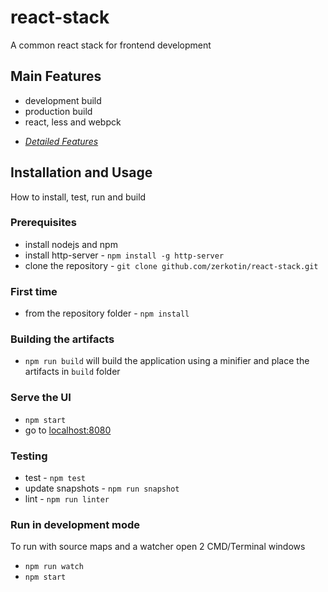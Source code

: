 # react-stack
A common react stack for frontend development  

## Main Features
- development build
- production build
- react, less and webpck

* [_Detailed Features_](docs/FEATURES.md)

## Installation and Usage
How to install, test, run and build

### Prerequisites
- install nodejs and npm
- install http-server - `npm install -g http-server`
- clone the repository - `git clone github.com/zerkotin/react-stack.git`

### First time
- from the repository folder - `npm install`

### Building the artifacts
- `npm run build` will build the application using a minifier and place the artifacts in `build` folder

### Serve the UI
- `npm start`
- go to [localhost:8080](localhost:8080)

### Testing
- test - `npm test`
- update snapshots - `npm run snapshot`
- lint - `npm run linter`

### Run in development mode
To run with source maps and a watcher open 2 CMD/Terminal windows
- `npm run watch`  
- `npm start`  
